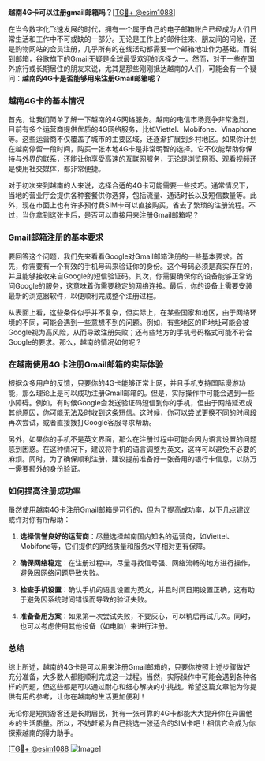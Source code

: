 **越南4G卡可以注册gmail邮箱吗？**[[TG💪+ @esim1088](https://t.me/s/esim1088)]

在当今数字化飞速发展的时代，拥有一个属于自己的电子邮箱账户已经成为人们日常生活和工作中不可或缺的一部分。无论是工作上的邮件往来、朋友间的问候，还是购物网站的会员注册，几乎所有的在线活动都需要一个邮箱地址作为基础。而说到邮箱，谷歌旗下的Gmail无疑是全球最受欢迎的选择之一。然而，对于一些在国外旅行或长期居住的朋友来说，尤其是那些刚刚抵达越南的人们，可能会有一个疑问：**越南的4G卡是否能够用来注册Gmail邮箱呢？**

### 越南4G卡的基本情况

首先，让我们简单了解一下越南的4G网络服务。越南的电信市场竞争非常激烈，目前有多个运营商提供优质的4G网络服务，比如Viettel、Mobifone、Vinaphone等。这些运营商不仅覆盖了城市的主要区域，还逐渐扩展到乡村地区。如果你计划在越南停留一段时间，购买一张本地4G卡是非常明智的选择。它不仅能帮助你保持与外界的联系，还能让你享受高速的互联网服务，无论是浏览网页、观看视频还是使用社交媒体，都非常便捷。

对于初次来到越南的人来说，选择合适的4G卡可能需要一些技巧。通常情况下，当地的营业厅会提供各种套餐供你选择，包括流量、通话时长以及短信数量等。此外，现在市面上也有许多预付费SIM卡可以直接购买，省去了繁琐的注册流程。不过，当你拿到这张卡后，是否可以直接用来注册Gmail邮箱呢？

### Gmail邮箱注册的基本要求

要回答这个问题，我们先来看看Google对Gmail邮箱注册的一些基本要求。首先，你需要有一个有效的手机号码来验证你的身份。这个号码必须是真实存在的，并且能够接收来自Google的短信验证码。其次，你需要确保你的设备能够正常访问Google的服务，这意味着你需要稳定的网络连接。最后，你的设备上需要安装最新的浏览器软件，以便顺利完成整个注册过程。

从表面上看，这些条件似乎并不复杂，但实际上，在某些国家和地区，由于网络环境的不同，可能会遇到一些意想不到的问题。例如，有些地区的IP地址可能会被Google视为高风险，从而导致注册失败；还有些地方的手机号码格式可能不符合Google的要求。那么，越南的情况如何呢？

### 在越南使用4G卡注册Gmail邮箱的实际体验

根据众多用户的反馈，只要你的4G卡能够正常上网，并且手机支持国际漫游功能，那么理论上是可以成功注册Gmail邮箱的。但是，实际操作中可能会遇到一些小障碍。例如，有时候Google会发送验证码短信到你的手机，但由于网络延迟或其他原因，你可能无法及时收到这条短信。这时候，你可以尝试更换不同的时间段再次尝试，或者直接拨打Google客服寻求帮助。

另外，如果你的手机不是英文界面，那么在注册过程中可能会因为语言设置的问题感到困惑。在这种情况下，建议将手机的语言调整为英文，这样可以避免不必要的麻烦。同时，为了确保顺利注册，建议提前准备好一张备用的银行卡信息，以防万一需要额外的身份验证。

### 如何提高注册成功率

虽然使用越南4G卡注册Gmail邮箱是可行的，但为了提高成功率，以下几点建议或许对你有所帮助：

1. **选择信誉良好的运营商**：尽量选择越南国内知名的运营商，如Viettel、Mobifone等，它们提供的网络质量和服务水平相对更有保障。
   
2. **确保网络稳定**：在注册过程中，尽量寻找信号强、网络流畅的地方进行操作，避免因网络问题导致失败。
   
3. **检查手机设置**：确认手机的语言设置为英文，并且时间日期设置正确，这有助于避免因系统时间错误而导致的验证失败。
   
4. **准备备用方案**：如果第一次尝试失败，不要灰心，可以稍后再试几次。同时，也可以考虑使用其他设备（如电脑）来进行注册。

### 总结

综上所述，越南的4G卡是可以用来注册Gmail邮箱的，只要你按照上述步骤做好充分准备，大多数人都能顺利完成这一过程。当然，实际操作中可能会遇到各种各样的问题，但这些都是可以通过耐心和细心解决的小挑战。希望这篇文章能为你提供有用的参考，让你在越南的生活更加便利！

无论你是短期游客还是长期居民，拥有一张可靠的4G卡都能大大提升你在异国他乡的生活质量。所以，不妨赶紧为自己挑选一张适合的SIM卡吧！相信它会成为你探索越南的得力助手。

[[TG💪+ @esim1088](https://t.me/s/esim1088) ![Image](https://i.postimg.cc/4NQfJmqS/Snipaste-2025-05-13-00-14-12.png)]